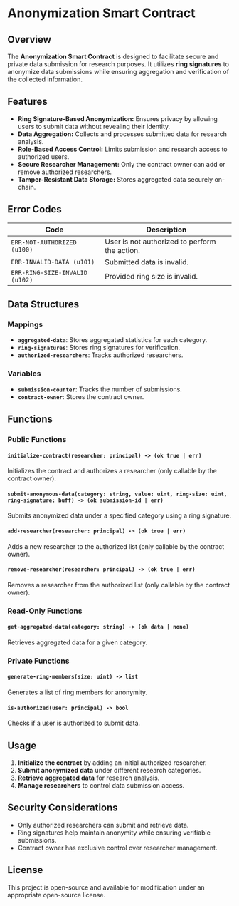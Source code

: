 # Anonymization Smart Contract



## Overview

The **Anonymization Smart Contract** is designed to facilitate secure and private data submission for research purposes. It utilizes **ring signatures** to anonymize data submissions while ensuring aggregation and verification of the collected information.

## Features

- **Ring Signature-Based Anonymization:** Ensures privacy by allowing users to submit data without revealing their identity.
- **Data Aggregation:** Collects and processes submitted data for research analysis.
- **Role-Based Access Control:** Limits submission and research access to authorized users.
- **Secure Researcher Management:** Only the contract owner can add or remove authorized researchers.
- **Tamper-Resistant Data Storage:** Stores aggregated data securely on-chain.

## Error Codes

| Code | Description |
|------|-------------|
| `ERR-NOT-AUTHORIZED (u100)` | User is not authorized to perform the action. |
| `ERR-INVALID-DATA (u101)` | Submitted data is invalid. |
| `ERR-RING-SIZE-INVALID (u102)` | Provided ring size is invalid. |

## Data Structures

### Mappings
- **`aggregated-data`**: Stores aggregated statistics for each category.
- **`ring-signatures`**: Stores ring signatures for verification.
- **`authorized-researchers`**: Tracks authorized researchers.

### Variables
- **`submission-counter`**: Tracks the number of submissions.
- **`contract-owner`**: Stores the contract owner.

## Functions
### Public Functions
#### `initialize-contract(researcher: principal) -> (ok true | err)`
Initializes the contract and authorizes a researcher (only callable by the contract owner).

#### `submit-anonymous-data(category: string, value: uint, ring-size: uint, ring-signature: buff) -> (ok submission-id | err)`
Submits anonymized data under a specified category using a ring signature.

#### `add-researcher(researcher: principal) -> (ok true | err)`
Adds a new researcher to the authorized list (only callable by the contract owner).

#### `remove-researcher(researcher: principal) -> (ok true | err)`
Removes a researcher from the authorized list (only callable by the contract owner).

### Read-Only Functions
#### `get-aggregated-data(category: string) -> (ok data | none)`
Retrieves aggregated data for a given category.

### Private Functions
#### `generate-ring-members(size: uint) -> list`
Generates a list of ring members for anonymity.

#### `is-authorized(user: principal) -> bool`
Checks if a user is authorized to submit data.

## Usage

1. **Initialize the contract** by adding an initial authorized researcher.
2. **Submit anonymized data** under different research categories.
3. **Retrieve aggregated data** for research analysis.
4. **Manage researchers** to control data submission access.

## Security Considerations

- Only authorized researchers can submit and retrieve data.
- Ring signatures help maintain anonymity while ensuring verifiable submissions.
- Contract owner has exclusive control over researcher management.

## License


This project is open-source and available for modification under an appropriate open-source license.

